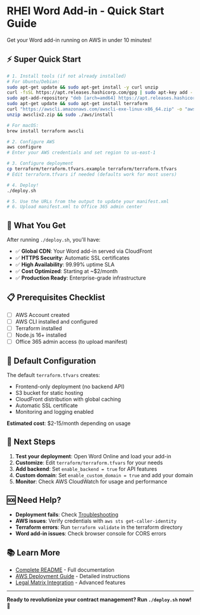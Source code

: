 # RHEI Word Add-in - Quick Start Guide

Get your Word add-in running on AWS in under 10 minutes!

## ⚡ **Super Quick Start**

```bash
# 1. Install tools (if not already installed)
# For Ubuntu/Debian:
sudo apt-get update && sudo apt-get install -y curl unzip
curl -fsSL https://apt.releases.hashicorp.com/gpg | sudo apt-key add -
sudo apt-add-repository "deb [arch=amd64] https://apt.releases.hashicorp.com $(lsb_release -cs) main"
sudo apt-get update && sudo apt-get install terraform
curl "https://awscli.amazonaws.com/awscli-exe-linux-x86_64.zip" -o "awscliv2.zip"
unzip awscliv2.zip && sudo ./aws/install

# For macOS:
brew install terraform awscli

# 2. Configure AWS
aws configure
# Enter your AWS credentials and set region to us-east-1

# 3. Configure deployment
cp terraform/terraform.tfvars.example terraform/terraform.tfvars
# Edit terraform.tfvars if needed (defaults work for most users)

# 4. Deploy!
./deploy.sh

# 5. Use the URLs from the output to update your manifest.xml
# 6. Upload manifest.xml to Office 365 admin center
```

## 🎯 **What You Get**

After running `./deploy.sh`, you'll have:

- ✅ **Global CDN**: Your Word add-in served via CloudFront
- ✅ **HTTPS Security**: Automatic SSL certificates
- ✅ **High Availability**: 99.99% uptime SLA
- ✅ **Cost Optimized**: Starting at ~$2/month
- ✅ **Production Ready**: Enterprise-grade infrastructure

## 📋 **Prerequisites Checklist**

- [ ] AWS Account created
- [ ] AWS CLI installed and configured
- [ ] Terraform installed
- [ ] Node.js 16+ installed
- [ ] Office 365 admin access (to upload manifest)

## 🔧 **Default Configuration**

The default `terraform.tfvars` creates:
- Frontend-only deployment (no backend API)
- S3 bucket for static hosting
- CloudFront distribution with global caching
- Automatic SSL certificate
- Monitoring and logging enabled

**Estimated cost**: $2-15/month depending on usage

## 🚀 **Next Steps**

1. **Test your deployment**: Open Word Online and load your add-in
2. **Customize**: Edit `terraform/terraform.tfvars` for your needs
3. **Add backend**: Set `enable_backend = true` for API features
4. **Custom domain**: Set `enable_custom_domain = true` and add your domain
5. **Monitor**: Check AWS CloudWatch for usage and performance

## 🆘 **Need Help?**

- **Deployment fails**: Check [Troubleshooting](README.md#troubleshooting)
- **AWS issues**: Verify credentials with `aws sts get-caller-identity`
- **Terraform errors**: Run `terraform validate` in the terraform directory
- **Word add-in issues**: Check browser console for CORS errors

## 📚 **Learn More**

- [Complete README](README.md) - Full documentation
- [AWS Deployment Guide](README-AWS-DEPLOYMENT.md) - Detailed instructions
- [Legal Matrix Integration](LEGAL-MATRIX-WORD-ADDIN-INTEGRATION.md) - Advanced features

---

**Ready to revolutionize your contract management? Run `./deploy.sh` now!** 🚀
